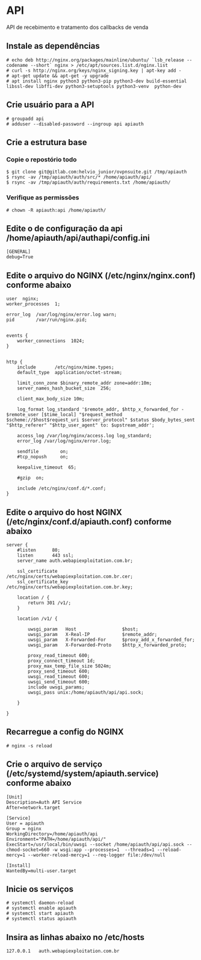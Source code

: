 # API

API de recebimento e tratamento dos callbacks de venda

## Instale as dependências
```
# echo deb http://nginx.org/packages/mainline/ubuntu/ `lsb_release --codename --short` nginx > /etc/apt/sources.list.d/nginx.list
# curl -s http://nginx.org/keys/nginx_signing.key | apt-key add -
# apt-get update && apt-get -y upgrade
# apt install nginx python3 python3-pip python3-dev build-essential libssl-dev libffi-dev python3-setuptools python3-venv  python-dev
```

## Crie usuário para a API
```
# groupadd api
# adduser --disabled-password --ingroup api apiauth
```

## Crie a estrutura base

### Copie o repostório todo
```
$ git clone git@gitlab.com:helvio_junior/ovpnsuite.git /tmp/apiauth
$ rsync -av /tmp/apiauth/auth/src/* /home/apiauth/api/
$ rsync -av /tmp/apiauth/auth/requirements.txt /home/apiauth/
```

### Verifique as permissões
```
# chown -R apiauth:api /home/apiauth/ 
```

## Edite o de configuração da api /home/apiauth/api/authapi/config.ini
```
[GENERAL]
debug=True
```

## Edite o arquivo do NGINX (/etc/nginx/nginx.conf) conforme abaixo
```
user  nginx;
worker_processes  1;
 
error_log  /var/log/nginx/error.log warn;
pid        /var/run/nginx.pid;
 
 
events {
    worker_connections  1024;
}
 
 
http {
    include       /etc/nginx/mime.types;
    default_type  application/octet-stream;
 
    limit_conn_zone $binary_remote_addr zone=addr:10m;
    server_names_hash_bucket_size  256;
 
    client_max_body_size 10m;
 
    log_format log_standard '$remote_addr, $http_x_forwarded_for - $remote_user [$time_local] "$request_method $scheme://$host$request_uri $server_protocol" $status $body_bytes_sent "$http_referer" "$http_user_agent" to: $upstream_addr';
 
    access_log /var/log/nginx/access.log log_standard;
    error_log /var/log/nginx/error.log;
 
    sendfile        on;
    #tcp_nopush     on;
 
    keepalive_timeout  65;
 
    #gzip  on;
 
    include /etc/nginx/conf.d/*.conf;
}
```

## Edite o arquivo do host NGINX (/etc/nginx/conf.d/apiauth.conf) conforme abaixo
```
server {
    #listen      80;
    listen       443 ssl;
    server_name auth.webapiexploitation.com.br;
 
    ssl_certificate      /etc/nginx/certs/webapiexploitation.com.br.cer;
    ssl_certificate_key  /etc/nginx/certs/webapiexploitation.com.br.key;

    location / {
        return 301 /v1/;
    }
    
    location /v1/ {
 
        uwsgi_param   Host                 $host;
        uwsgi_param   X-Real-IP            $remote_addr;
        uwsgi_param   X-Forwarded-For      $proxy_add_x_forwarded_for;
        uwsgi_param   X-Forwarded-Proto    $http_x_forwarded_proto;

        proxy_read_timeout 600;
        proxy_connect_timeout 1d;
        proxy_max_temp_file_size 5024m;
        proxy_send_timeout 600;
        uwsgi_read_timeout 600;
        uwsgi_send_timeout 600;
        include uwsgi_params;
        uwsgi_pass unix:/home/apiauth/api/api.sock;
 
    }

}
```

## Recarregue a config do NGINX
```
# nginx -s reload
```

## Crie o arquivo de serviço (/etc/systemd/system/apiauth.service) conforme abaixo
```
[Unit]
Description=Auth API Service
After=network.target

[Service]
User = apiauth
Group = nginx
WorkingDirectory=/home/apiauth/api
Environment="PATH=/home/apiauth/api/"
ExecStart=/usr/local/bin/uwsgi --socket /home/apiauth/api/api.sock --chmod-socket=660 -w wsgi:app --processes=1  --threads=1 --reload-mercy=1 --worker-reload-mercy=1 --req-logger file:/dev/null

[Install]
WantedBy=multi-user.target
```

## Inicie os serviços
```
# systemctl daemon-reload
# systemctl enable apiauth
# systemctl start apiauth
# systemctl status apiauth
```

## Insira as linhas abaixo no /etc/hosts
```
127.0.0.1   auth.webapiexploitation.com.br
```



